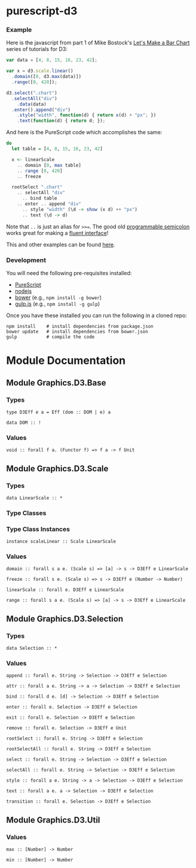 # purescript-d3

### Example

Here is the javascript from part 1 of Mike Bostock's [Let's Make a Bar Chart](http://bost.ocks.org/mike/bar/) series of tutorials for D3:

```javascript
var data = [4, 8, 15, 16, 23, 42];

var x = d3.scale.linear()
  .domain([0, d3.max(data)])
  .range([0, 420]);

d3.select(".chart")
  .selectAll("div")
    .data(data)
  .enter().append("div")
    .style("width", function(d) { return x(d) + "px"; })
    .text(function(d) { return d; });
```

And here is the PureScript code which accomplishes the same:

```purescript
do
  let table = [4, 8, 15, 16, 23, 42]

  x <- linearScale
    .. domain [0, max table]
    .. range [0, 420]
    .. freeze

  rootSelect ".chart"
    .. selectAll "div"
      .. bind table
    .. enter .. append "div"
      .. style "width" (\d -> show (x d) ++ "px")
      .. text (\d -> d)
```

Note that `..` is just an alias for `>>=`. The good old [programmable semicolon](http://en.wikipedia.org/wiki/Monad_(functional_programming)) works great for making a [fluent interface](http://en.wikipedia.org/wiki/Fluent_interface)!

This and other examples can be found [here](https://github.com/pelotom/purescript-d3-examples/tree/master/src).

### Development

You will need the following pre-requisites installed:

*  [PureScript](http://www.purescript.org/)
*  [nodejs](http://nodejs.org/)
*  [bower](http://bower.io/) (e.g., `npm install -g bower`)
*  [gulp.js](http://gulpjs.com/) (e.g., `npm install -g gulp`)

Once you have these installed you can run the following in a cloned repo:

```
npm install    # install dependencies from package.json
bower update   # install dependencies from bower.json
gulp           # compile the code
```

# Module Documentation

## Module Graphics.D3.Base

### Types

    type D3Eff e a = Eff (dom :: DOM | e) a

    data DOM :: !


### Values

    void :: forall f a. (Functor f) => f a -> f Unit


## Module Graphics.D3.Scale

### Types

    data LinearScale :: *


### Type Classes


### Type Class Instances

    instance scaleLinear :: Scale LinearScale


### Values

    domain :: forall s a e. (Scale s) => [a] -> s -> D3Eff e LinearScale

    freeze :: forall s e. (Scale s) => s -> D3Eff e (Number -> Number)

    linearScale :: forall e. D3Eff e LinearScale

    range :: forall s a e. (Scale s) => [a] -> s -> D3Eff e LinearScale


## Module Graphics.D3.Selection

### Types

    data Selection :: *


### Values

    append :: forall e. String -> Selection -> D3Eff e Selection

    attr :: forall a e. String -> a -> Selection -> D3Eff e Selection

    bind :: forall d e. [d] -> Selection -> D3Eff e Selection

    enter :: forall e. Selection -> D3Eff e Selection

    exit :: forall e. Selection -> D3Eff e Selection

    remove :: forall e. Selection -> D3Eff e Unit

    rootSelect :: forall e. String -> D3Eff e Selection

    rootSelectAll :: forall e. String -> D3Eff e Selection

    select :: forall e. String -> Selection -> D3Eff e Selection

    selectAll :: forall e. String -> Selection -> D3Eff e Selection

    style :: forall a e. String -> a -> Selection -> D3Eff e Selection

    text :: forall a e. a -> Selection -> D3Eff e Selection

    transition :: forall e. Selection -> D3Eff e Selection


## Module Graphics.D3.Util

### Values

    max :: [Number] -> Number

    min :: [Number] -> Number



